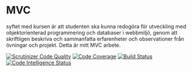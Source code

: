# MVC 
syftet med kursen är att studenten ska kunna redogöra för utveckling med objektorienterad programmering och databaser i webbmiljö, genom att skriftligen beskriva och sammanfatta erfarenheter och observationer från övningar och projekt.
Detta är mitt MVC arbete.

[![Scrutinizer Code Quality](https://scrutinizer-ci.com/g/JamesTTTT/report/badges/quality-score.png?b=main)](https://scrutinizer-ci.com/g/JamesTTTT/report/?branch=main)
[![Code Coverage](https://scrutinizer-ci.com/g/JamesTTTT/report/badges/coverage.png?b=main)](https://scrutinizer-ci.com/g/JamesTTTT/report/?branch=main)
[![Build Status](https://scrutinizer-ci.com/g/JamesTTTT/report/badges/build.png?b=main)](https://scrutinizer-ci.com/g/JamesTTTT/report/build-status/main)
[![Code Intelligence Status](https://scrutinizer-ci.com/g/JamesTTTT/report/badges/code-intelligence.svg?b=main)](https://scrutinizer-ci.com/code-intelligence)

